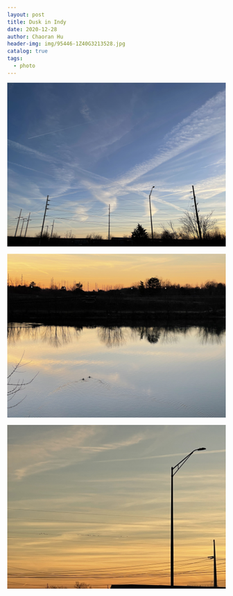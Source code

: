 ```yaml
---
layout: post
title: Dusk in Indy
date: 2020-12-28
author: Chaoran Hu
header-img: img/95446-1Z40G3213528.jpg
catalog: true
tags:
  - photo
---
```


![](/photo/IMG_0555.jpg)

![](/photo/IMG_0561.jpg)

![](/photo/IMG_0562.jpg)
